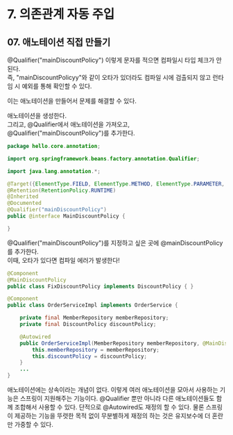 # 7. 의존관계 자동 주입
## 07. 애노테이션 직접 만들기
@Qualifier("mainDiscountPolicy") 이렇게 문자를 적으면 컴파일시 타입 체크가 안된다.   
즉, "mainDiscountPolicyy"와 같이 오타가 있더라도 컴파일 시에 검출되지 않고 런타임 시 예외를 통해 확인할 수 있다.

이는 애노테이션을 만들어서 문제를 해결할 수 있다.

애노테이션을 생성한다.   
그리고, @Qualifier에서 애노테이션을 가져오고, @Qualifier("mainDiscountPolicy")를 추가한다.
```java
package hello.core.annotation;

import org.springframework.beans.factory.annotation.Qualifier;

import java.lang.annotation.*;

@Target({ElementType.FIELD, ElementType.METHOD, ElementType.PARAMETER, ElementType.TYPE, ElementType.ANNOTATION_TYPE})
@Retention(RetentionPolicy.RUNTIME)
@Inherited
@Documented
@Qualifier("mainDiscountPolicy")
public @interface MainDiscountPolicy {

}
```
@Qualifier("mainDiscountPolicy")를 지정하고 싶은 곳에 @mainDiscountPolicy를 추가한다.   
이때, 오타가 있다면 컴파일 에러가 발생한다!
```java
@Component
@MainDiscountPolicy
public class FixDiscountPolicy implements DiscountPolicy { }
```
```java
@Component
public class OrderServiceImpl implements OrderService {

    private final MemberRepository memberRepository;
    private final DiscountPolicy discountPolicy;

    @Autowired
    public OrderServiceImpl(MemberRepository memberRepository, @MainDiscountPolicy  DiscountPolicy discountPolicy) {
        this.memberRepository = memberRepository;
        this.discountPolicy = discountPolicy;
    }
    ...
}
```
애노테이션에는 상속이라는 개념이 없다.
이렇게 여러 애노테이션을 모아서 사용하는 기능은 스프링이 지원해주는 기능이다.
@Qualifier 뿐만 아니라 다른 애노테이션들도 함께 조합해서 사용할 수 있다.
단적으로 @Autowired도 재정의 할 수 있다.
물론 스프링이 제공하는 기능을 뚜렷한 목적 없이 무분별하게 재정의 하는 것은 유지보수에 더 혼란만 가중할 수 있다.
